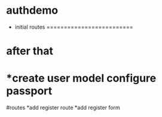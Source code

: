 # authdemo
* initial routes
=========================
# after that
*create user model
configure passport
========================

#routes
*add register route
*add register form

